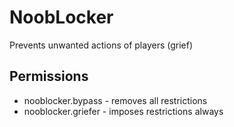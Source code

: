 # NoobLocker
Prevents unwanted actions of players (grief)
 
## Permissions
* nooblocker.bypass - removes all restrictions
* nooblocker.griefer - imposes restrictions always
